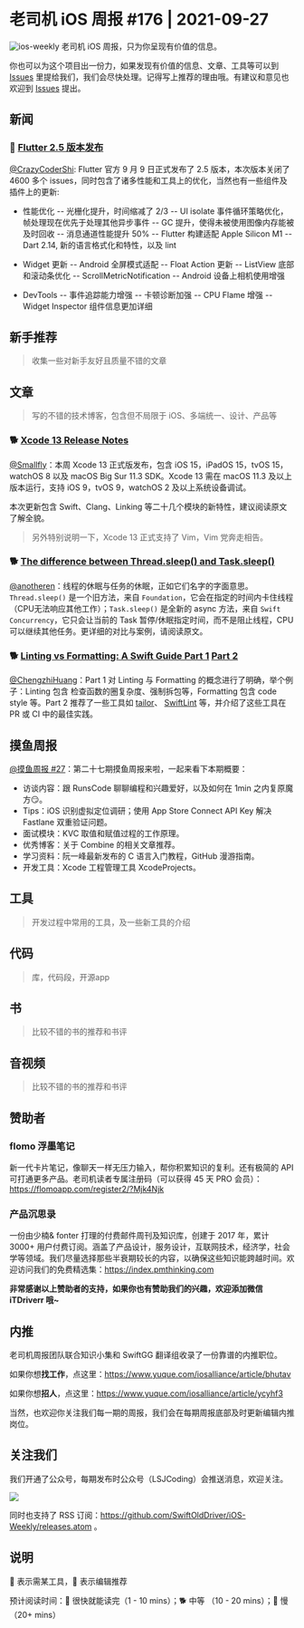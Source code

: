 # 老司机 iOS 周报 #176 | 2021-09-27

![ios-weekly](https://github.com/SwiftOldDriver/iOS-Weekly/blob/master/assets/ios-weekly.png?raw=true)
老司机 iOS 周报，只为你呈现有价值的信息。

你也可以为这个项目出一份力，如果发现有价值的信息、文章、工具等可以到 [Issues](https://github.com/SwiftOldDriver/iOS-Weekly/issues) 里提给我们，我们会尽快处理。记得写上推荐的理由哦。有建议和意见也欢迎到 [Issues](https://github.com/SwiftOldDriver/iOS-Weekly/issues) 提出。

## 新闻

### 🐢 [Flutter 2.5 版本发布](https://medium.com/flutter/whats-new-in-flutter-2-5-6f080c3f3dc)

[@CrazyCoderShi](https://github.com/CrazyCoderShi): Flutter 官方 9 月 9 日正式发布了 2.5 版本，本次版本关闭了 4600 多个 issues，同时包含了诸多性能和工具上的优化，当然也有一些组件及插件上的更新:

- 性能优化
-- 光栅化提升，时间缩减了 2/3
-- UI isolate 事件循环策略优化，帧处理现在优先于处理其他异步事件
-- GC 提升，使得未被使用图像内存能被及时回收
-- 消息通道性能提升 50%
-- Flutter 构建适配 Apple Silicon M1
-- Dart 2.14, 新的语言格式化和特性，以及 lint 

- Widget 更新
-- Android 全屏模式适配
-- Float Action 更新
-- ListView 底部和滚动条优化
-- ScrollMetricNotification
-- Android 设备上相机使用增强

- DevTools
-- 事件追踪能力增强
-- 卡顿诊断加强
-- CPU Flame 增强
-- Widget Inspector 组件信息更加详细


## 新手推荐

> 收集一些对新手友好且质量不错的文章

## 文章

> 写的不错的技术博客，包含但不局限于 iOS、多端统一、设计、产品等

### 🐕 [Xcode 13 Release Notes](https://developer.apple.com/documentation/xcode-release-notes/xcode-13-release-notes)

[@Smallfly](https://github.com/iostalks)：本周 Xcode 13 正式版发布，包含 iOS 15，iPadOS 15，tvOS 15，watchOS 8 以及 macOS Big Sur 11.3 SDK。Xcode 13 需在 macOS 11.3 及以上版本运行，支持 iOS 9，tvOS 9，watchOS 2 及以上系统设备调试。

本次更新包含 Swift、Clang、Linking 等二十几个模块的新特性，建议阅读原文了解全貌。

> 另外特别说明一下，Xcode 13 正式支持了 Vim，Vim 党奔走相告。

### 🐕 [The difference between Thread.sleep() and Task.sleep()](https://trycombine.com/posts/thread-task-sleep/)

[@anotheren](https://github.com/anotheren)：线程的休眠与任务的休眠，正如它们名字的字面意思。`Thread.sleep()` 是一个旧方法，来自 `Foundation`，它会在指定的时间内卡住线程（CPU无法响应其他工作）；`Task.sleep()` 是全新的 async 方法，来自 `Swift Concurrency`，它只会让当前的 Task 暂停/休眠指定时间，而不是阻止线程，CPU 可以继续其他任务。更详细的对比与案例，请阅读原文。

### 🐕 [Linting vs Formatting: A Swift Guide Part 1](https://jasonzurita.com/linting-and-formatting-swift-part-1/) [Part 2](https://jasonzurita.com/linting-and-formatting-swift-part-2/)

[@ChengzhiHuang](https://github.com/ChengzhiHuang)：Part 1 对 Linting 与 Formatting 的概念进行了明确，举个例子：Linting 包含 检查函数的圈复杂度、强制拆包等，Formatting 包含 code style 等。Part 2 推荐了一些工具如 [tailor](https://github.com/sleekbyte/tailor)、 [SwiftLint](https://github.com/realm/SwiftLint) 等，并介绍了这些工具在 PR 或 CI 中的最佳实践。


## 摸鱼周报

[@摸鱼周报 #27](https://mp.weixin.qq.com/s/WvctY6OG1joJez2g6owroA)：第二十七期摸鱼周报来啦，一起来看下本期概要：

* 访谈内容：跟 RunsCode 聊聊编程和兴趣爱好，以及如何在 1min 之内复原魔方😏。
* Tips：iOS 识别虚拟定位调研；使用 App Store Connect API Key 解决 Fastlane 双重验证问题。
* 面试模块：KVC 取值和赋值过程的工作原理。
* 优秀博客：关于 Combine 的相关文章推荐。
* 学习资料：阮一峰最新发布的 C 语言入门教程，GitHub 漫游指南。
* 开发工具：Xcode 工程管理工具 XcodeProjects。

## 工具

> 开发过程中常用的工具，及一些新工具的介绍

## 代码

> 库，代码段，开源app

## 书

> 比较不错的书的推荐和书评

## 音视频

> 比较不错的书的推荐和书评

## 赞助者

### flomo 浮墨笔记

新一代卡片笔记，像聊天一样无压力输入，帮你积累知识的复利。还有极简的 API 可打通更多产品。老司机读者专属注册码（可以获得 45 天 PRO 会员）：https://flomoapp.com/register2/?Mjk4Njk

### 产品沉思录

一份由少楠& fonter 打理的付费邮件周刊及知识库，创建于 2017 年，累计 3000+ 用户付费订阅。涵盖了产品设计，服务设计，互联网技术，经济学，社会学等领域。我们尽量选择那些半衰期较长的内容，以确保这些知识能跨越时间。欢迎访问我们的免费精选集：https://index.pmthinking.com

**非常感谢以上赞助者的支持，如果你也有赞助我们的兴趣，欢迎添加微信 iTDriverr 哦~**

## 内推

老司机周报团队联合知识小集和 SwiftGG 翻译组收录了一份靠谱的内推职位。

如果你想**找工作**，点这里：https://www.yuque.com/iosalliance/article/bhutav

如果你想**招人**，点这里：https://www.yuque.com/iosalliance/article/ycyhf3

当然，也欢迎你关注我们每一期的周报，我们会在每期周报底部及时更新编辑内推岗位。

## 关注我们

我们开通了公众号，每期发布时公众号（LSJCoding）会推送消息，欢迎关注。

![](https://github.com/SwiftOldDriver/iOS-Weekly/blob/master/assets/qrcode_for_wechat.jpg?raw=true)

同时也支持了 RSS 订阅：https://github.com/SwiftOldDriver/iOS-Weekly/releases.atom 。

## 说明

🚧 表示需某工具，🌟 表示编辑推荐

预计阅读时间：🐎 很快就能读完（1 - 10 mins）；🐕 中等 （10 - 20 mins）；🐢 慢（20+ mins）
